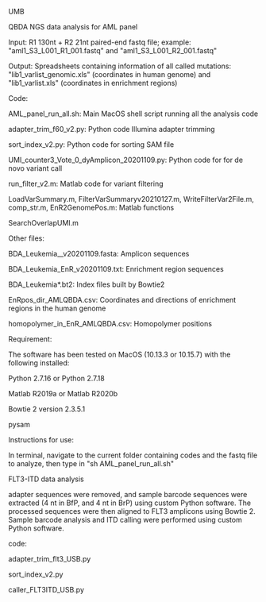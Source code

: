 UMB

QBDA NGS data analysis for AML panel

Input: R1 130nt + R2 21nt paired-end fastq file; example: "aml1_S3_L001_R1_001.fastq" and "aml1_S3_L001_R2_001.fastq"

Output: Spreadsheets containing information of all called mutations: "lib1_varlist_genomic.xls" (coordinates in human genome) and "lib1_varlist.xls" (coordinates in enrichment regions)

Code:

AML_panel_run_all.sh: Main MacOS shell script running all the analysis code

adapter_trim_f60_v2.py: Python code Illumina adapter trimming

sort_index_v2.py: Python code for sorting SAM file

UMI_counter3_Vote_0_dyAmplicon_20201109.py: Python code for for de novo variant call

run_filter_v2.m: Matlab code for variant filtering

LoadVarSummary.m, FilterVarSummaryv20210127.m, WriteFilterVar2File.m, comp_str.m, EnR2GenomePos.m: Matlab functions

SearchOverlapUMI.m

Other files:

BDA_Leukemia__v20201109.fasta: Amplicon sequences

BDA_Leukemia_EnR_v20201109.txt: Enrichment region sequences

BDA_Leukemia*.bt2: Index files built by Bowtie2

EnRpos_dir_AMLQBDA.csv: Coordinates and directions of enrichment regions in the human genome

homopolymer_in_EnR_AMLQBDA.csv: Homopolymer positions

Requirement:

The software has been tested on MacOS (10.13.3 or 10.15.7) with the following installed:

Python 2.7.16 or Python 2.7.18

Matlab R2019a or Matlab R2020b

Bowtie 2 version 2.3.5.1

pysam

Instructions for use:

In terminal, navigate to the current folder containing codes and the fastq file to analyze, then type in "sh AML_panel_run_all.sh"

FLT3-ITD data analysis

adapter sequences were removed, and sample barcode sequences were extracted (4 nt in BfP, and 4 nt in BrP) using custom Python software. The processed sequences were then aligned to FLT3 amplicons using Bowtie 2. Sample barcode analysis and ITD calling were performed using custom Python software.

code:

adapter_trim_flt3_USB.py

sort_index_v2.py

caller_FLT3ITD_USB.py



